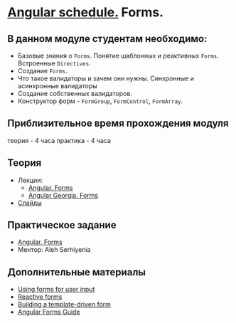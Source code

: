 # [Angular schedule.](../../) Forms.

## В данном модуле студентам необходимо:

- Базовые знания о `Forms`. Понятие шаблонных и реактивных `Forms`. Встроенные `Directives`.
- Создание `Forms`.
- Что такое валидаторы и зачем они нужны. Синхронные и асинхронные валидаторы
- Создание собственных валидаторов.
- Конструктор форм - `FormGroup`, `FormControl`, `FormArray`.

## Приблизительное время прохождения модуля

теория - 4 часа
практика - 4 часа

## Теория

- Лекции:
  - [Angular. Forms](https://www.youtube.com/watch?v=t6kyXkl5qNw)
  - [Angular Georgia. Forms](https://www.youtube.com/watch?v=I_1fm5wx7_4)
- [Слайды](https://slides.com/pavelrazuvalau/angular-forms)

## Практическое задание
- [Angular. Forms](https://github.com/rolling-scopes-school/tasks/blob/master/tasks/angular/forms.md)
- Ментор: Aleh Serhiyenia

## Дополнительные материалы

- [Using forms for user input](https://angular.io/start/forms)
- [Reactive forms](https://angular.io/guide/reactive-forms)
- [Building a template-driven form](https://angular.io/guide/forms)
- [Angular Forms Guide](https://blog.angular-university.io/introduction-to-angular-2-forms-template-driven-vs-model-driven/)
